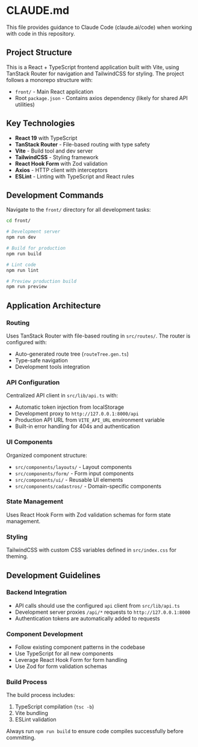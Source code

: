 # CLAUDE.md

This file provides guidance to Claude Code (claude.ai/code) when working with code in this repository.

## Project Structure

This is a React + TypeScript frontend application built with Vite, using TanStack Router for navigation and TailwindCSS for styling. The project follows a monorepo structure with:

- `front/` - Main React application
- Root `package.json` - Contains axios dependency (likely for shared API utilities)

## Key Technologies

- **React 19** with TypeScript
- **TanStack Router** - File-based routing with type safety
- **Vite** - Build tool and dev server
- **TailwindCSS** - Styling framework
- **React Hook Form** with Zod validation
- **Axios** - HTTP client with interceptors
- **ESLint** - Linting with TypeScript and React rules

## Development Commands

Navigate to the `front/` directory for all development tasks:

```bash
cd front/

# Development server
npm run dev

# Build for production
npm run build

# Lint code
npm run lint

# Preview production build
npm run preview
```

## Application Architecture

### Routing
Uses TanStack Router with file-based routing in `src/routes/`. The router is configured with:
- Auto-generated route tree (`routeTree.gen.ts`)
- Type-safe navigation
- Development tools integration

### API Configuration
Centralized API client in `src/lib/api.ts` with:
- Automatic token injection from localStorage
- Development proxy to `http://127.0.0.1:8000/api`
- Production API URL from `VITE_API_URL` environment variable
- Built-in error handling for 404s and authentication

### UI Components
Organized component structure:
- `src/components/layouts/` - Layout components
- `src/components/form/` - Form input components
- `src/components/ui/` - Reusable UI elements
- `src/components/cadastros/` - Domain-specific components

### State Management
Uses React Hook Form with Zod validation schemas for form state management.

### Styling
TailwindCSS with custom CSS variables defined in `src/index.css` for theming.

## Development Guidelines

### Backend Integration
- API calls should use the configured `api` client from `src/lib/api.ts`
- Development server proxies `/api/*` requests to `http://127.0.0.1:8000`
- Authentication tokens are automatically added to requests

### Component Development
- Follow existing component patterns in the codebase
- Use TypeScript for all new components
- Leverage React Hook Form for form handling
- Use Zod for form validation schemas

### Build Process
The build process includes:
1. TypeScript compilation (`tsc -b`)
2. Vite bundling
3. ESLint validation

Always run `npm run build` to ensure code compiles successfully before committing.